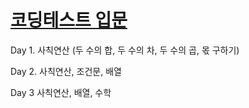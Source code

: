 # [코딩테스트 입문](https://school.programmers.co.kr/learn/challenges/beginner?order=recent&page=1&languages=python3)

Day 1. 사칙연산 (두 수의 합, 두 수의 차, 두 수의 곱, 몫 구하기)

Day 2. 사칙연산, 조건문, 배열

Day 3 사칙연산, 배열, 수학

